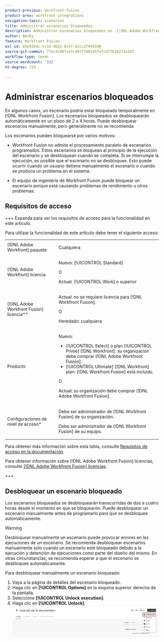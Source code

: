 ```yaml
---
product-previous: workfront-fusion
product-area: workfront-integrations
navigation-topic: scenarios
title: Administrar escenarios bloqueados
description: Administrar escenarios bloqueados en  [!DNL Adobe Workfront Fusion]
author: Becky
feature: Workfront Fusion
exl-id: b5e92bdc-cc1d-4b22-8c5f-42cc279d5590
source-git-commit: 77ec3c007ce7c49ff760145fafcd7f62b273a18f
workflow-type: tm+mt
source-wordcount: '322'
ht-degree: 72%

---
```


# Administrar escenarios bloqueados

En algunos casos, un escenario podría estar bloqueado temporalmente en [!DNL Workfront Fusion]. Los escenarios bloqueados se desbloquearán automáticamente en un plazo de 2 a 4 horas. Puede desbloquear escenarios manualmente, pero generalmente no se recomienda.

Los escenarios pueden bloquearse por varios motivos:

* Workfront Fusion no admite el procesamiento paralelo de escenarios programados. Estos escenarios se bloquean al principio de la ejecución del escenario y se desbloquean cuando se completa. Si se interrumpe la ejecución, es posible que el escenario no se desbloquee. Esto puede ocurrir cuando un usuario detiene manualmente el escenario o cuando se produce un problema en el sistema.

* El equipo de ingeniería de Workfront Fusion puede bloquear un escenario porque está causando problemas de rendimiento u otros problemas.

## Requisitos de acceso

+++ Expanda para ver los requisitos de acceso para la funcionalidad en este artículo.

Para utilizar la funcionalidad de este artículo debe tener el siguiente acceso:

<table style="table-layout:auto">
 <col> 
 <col> 
 <tbody> 
  <tr> 
   <td role="rowheader">[!DNL Adobe Workfront] paquete</td> 
   <td> <p>Cualquiera</p> </td> 
  </tr> 
  <tr data-mc-conditions=""> 
   <td role="rowheader">[!DNL Adobe Workfront] licencia</td> 
   <td> <p>Nuevo: [!UICONTROL Standard]</p><p>O</p><p>Actual: [!UICONTROL Work] o superior</p> </td> 
  </tr> 
  <tr> 
   <td role="rowheader">[!DNL Adobe Workfront Fusion] licencia**</td> 
   <td>
   <p>Actual: no se requiere licencia para [!DNL Workfront Fusion].</p>
   <p>O</p>
   <p>Heredado: cualquiera </p>
   </td> 
  </tr> 
  <tr> 
   <td role="rowheader">Producto</td> 
   <td>
   <p>Nuevo:</p> <ul><li>[!UICONTROL Select] o plan [!UICONTROL Prime] [!DNL Workfront]: su organización debe comprar [!DNL Adobe Workfront Fusion].</li><li>[!UICONTROL Ultimate] [!DNL Workfront] plan: [!DNL Workfront Fusion] está incluido.</li></ul>
   <p>O</p>
   <p>Actual: su organización debe comprar [!DNL Adobe Workfront Fusion].</p>
   </td> 
  </tr>
  <tr data-mc-conditions=""> 
   <td role="rowheader">Configuraciones de nivel de acceso*</td> 
   <td> 
     <p>Debe ser administrador de [!DNL Workfront Fusion] de su organización.</p>
     <p>Debe ser administrador de [!DNL Workfront Fusion] de su equipo.</p>
   </td> 
  </tr> 
   </td> 
  </tr> 
 </tbody> 
</table>

Para obtener más información sobre esta tabla, consulte [Requisitos de acceso en la documentación](/help/workfront-fusion/references/licenses-and-roles/access-level-requirements-in-documentation.md).

Para obtener información sobre [!DNL Adobe Workfront Fusion] licencias, consulte [[!DNL Adobe Workfront Fusion] licencias](/help/workfront-fusion/set-up-and-manage-workfront-fusion/licensing-operations-overview/license-automation-vs-integration.md).

+++


## Desbloquear un escenario bloqueado

Los escenarios bloqueados se desbloquearán transcurridas de dos a cuatro horas desde el momento en que se bloquearon. Puede desbloquear un escenario manualmente antes de programarlo para que se desbloquee automáticamente.

>[!WARNING]
>
>Desbloquear manualmente un escenario puede provocar errores en las ejecuciones de un escenario. Se recomienda desbloquear escenarios manualmente solo cuando un escenario esté bloqueado debido a la ejecución y detención de ejecuciones como parte del diseño del mismo. En otras circunstancias, se recomienda esperar a que el escenario se desbloquee automáticamente.


Para desbloquear manualmente un escenario bloqueado:

1. Vaya a la página de detalles del escenario bloqueado.
1. Haga clic en **[!UICONTROL Options]** en la esquina superior derecha de la pantalla.
1. Seleccione **[!UICONTROL Unlock execution]**.
1. Haga clic en **[!UICONTROL Unlock]**.
   ![](assets/unlock-scenario.png)
